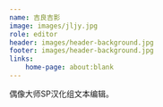 ```yaml
---
name: 吉良吉影
image: images/jljy.jpg
role: editor
header: images/header-background.jpg
footer: images/header-background.jpg
links:
    home-page: about:blank
---
```


偶像大师SP汉化组文本编辑。